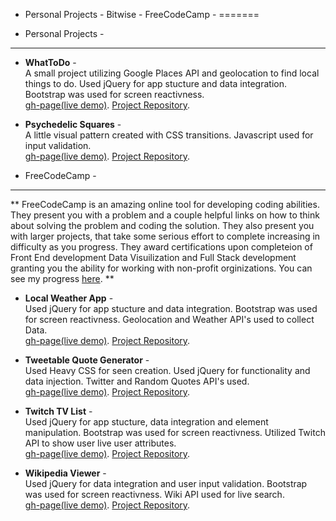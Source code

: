 - Personal Projects - Bitwise - FreeCodeCamp -
=======

- Personal Projects -
-----------

  * **WhatToDo** -   
  A small project utilizing Google Places API and geolocation to find local things to do. Used jQuery for app stucture and data integration. Bootstrap was used for screen reactivness.  
  [gh-page(live demo)](http://TrevorTuchten.github.io/personalProjects/whatodo/).  [Project Repository](http://https://github.com/TrevorTuchten/TrevorTuchten.github.io/tree/master/personalProjects/whatodo).

  * **Psychedelic Squares** -   
  A little visual pattern created with CSS transitions. Javascript used for input validation.  
  [gh-page(live demo)](http://TrevorTuchten.github.io/personalProjects/phsycSq/).  [Project Repository](https://github.com/TrevorTuchten/TrevorTuchten.github.io/tree/master/personalProjects/phsycSq).


- FreeCodeCamp -
-----------

 ** FreeCodeCamp is an amazing online tool for developing coding abilities. They present you with a problem and a couple helpful links on how to think about solving the problem and coding the solution. They also present you with larger projects, that take some serious effort to complete increasing in difficulty as you progress. They award certifications upon completeion of Front End development Data Visuilization and Full Stack development granting you the ability for working with non-profit orginizations. You can see my progress [here](https://www.freecodecamp.com/trevortuchten). **  
  * **Local Weather App** -   
  Used jQuery for app stucture and data integration. Bootstrap was used for screen reactivness. Geolocation and Weather API's used to collect Data.  
  [gh-page(live demo)](http://TrevorTuchten.github.io/freeCodeCampProjects/codeCampWeatherApp/).  [Project Repository](https://github.com/TrevorTuchten/TrevorTuchten.github.io/tree/master/freeCodeCampProjects/codeCampWeatherApp).

  * **Tweetable Quote Generator** -   
  Used Heavy CSS for seen creation. Used jQuery for functionality and data injection. Twitter and Random Quotes API's used.  
  [gh-page(live demo)](http://TrevorTuchten.github.io/freeCodeCampProjects/codeCampQuoteGen/).  [Project Repository](https://github.com/TrevorTuchten/TrevorTuchten.github.io/tree/master/freeCodeCampProjects/codeCampQuoteGen).

  * **Twitch TV List** -   
  Used jQuery for app stucture, data integration and element manipulation. Bootstrap was used for screen reactivness. Utilized Twitch API to show user live user attributes.  
  [gh-page(live demo)](http://TrevorTuchten.github.io/freeCodeCampProjects/codeCampTwitchtv/).  [Project Repository](https://github.com/TrevorTuchten/TrevorTuchten.github.io/tree/master/freeCodeCampProjects/codeCampTwitchtv).

  * **Wikipedia Viewer** -   
  Used jQuery for data integration and user input validation. Bootstrap was used for screen reactivness. Wiki API used for live search.  
  [gh-page(live demo)](http://TrevorTuchten.github.io/freeCodeCampProjects/codeCampWikiViewer/).  [Project Repository](https://github.com/TrevorTuchten/TrevorTuchten.github.io/tree/master/freeCodeCampProjects/codeCampWikiViewer).